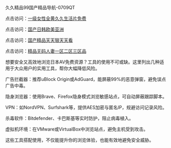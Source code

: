 久久精品99国产精品导航-0709QT

点击访问：<a href="https://heiliaoga6s9v.pages.dev">一级女性全黄久久生活片免费</a>

点击访问：<a href="https://heiliaowt0d7p.pages.dev">国产日韩欧美亚洲</a>

点击访问：<a href="https://heiliaozj3tjd.pages.dev">国产精品天天狠天天看</a>

点击访问：<a href="https://heiliaoow5kzm.pages.dev">精品无码人妻一区二区三区品</a>


想要安全又高效地浏览日本AV免费资源？工具的使用不可或缺。这里列出几种适用于大众用户的实用工具，帮你大幅降低风险。

广告拦截器：推荐uBlock Origin或AdGuard，能屏蔽99%的恶意弹窗，避免误点广告中毒。

隐身浏览器：使用Brave、Firefox隐身模式浏览敏感站点，可自动屏蔽跟踪脚本。

VPN：如NordVPN、Surfshark等，提供AES加密与匿名IP，规避访问记录风险。

杀毒软件：Bitdefender、卡巴斯基等实时防护，阻止病毒植入。

虚拟机环境：在VMware或VirtualBox中浏览站点，避免主机受到攻击。

这些工具搭配使用，不仅能提升你的浏览体验，也能有效地避免安全威胁。

<span style="display:none;">[Canonical link]( https://github.com/add0700925/riben1594 ）</span>
